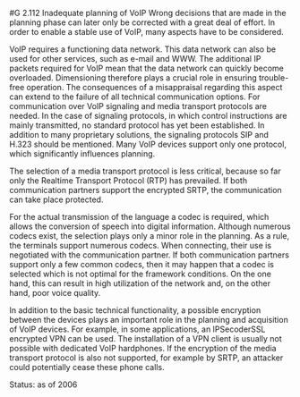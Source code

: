 #G 2.112 Inadequate planning of VoIP
Wrong decisions that are made in the planning phase can later only be corrected with a great deal of effort. In order to enable a stable use of VoIP, many aspects have to be considered.

VoIP requires a functioning data network. This data network can also be used for other services, such as e-mail and WWW. The additional IP packets required for VoIP mean that the data network can quickly become overloaded. Dimensioning therefore plays a crucial role in ensuring trouble-free operation. The consequences of a misappraisal regarding this aspect can extend to the failure of all technical communication options. For communication over VoIP signaling and media transport protocols are needed. In the case of signaling protocols, in which control instructions are mainly transmitted, no standard protocol has yet been established. In addition to many proprietary solutions, the signaling protocols SIP and H.323 should be mentioned. Many VoIP devices support only one protocol, which significantly influences planning.

The selection of a media transport protocol is less critical, because so far only the Realtime Transport Protocol (RTP) has prevailed. If both communication partners support the encrypted SRTP, the communication can take place protected.

For the actual transmission of the language a codec is required, which allows the conversion of speech into digital information. Although numerous codecs exist, the selection plays only a minor role in the planning. As a rule, the terminals support numerous codecs. When connecting, their use is negotiated with the communication partner. If both communication partners support only a few common codecs, then it may happen that a codec is selected which is not optimal for the framework conditions. On the one hand, this can result in high utilization of the network and, on the other hand, poor voice quality.

In addition to the basic technical functionality, a possible encryption between the devices plays an important role in the planning and acquisition of VoIP devices. For example, in some applications, an IPSecoderSSL encrypted VPN can be used. The installation of a VPN client is usually not possible with dedicated VoIP hardphones. If the encryption of the media transport protocol is also not supported, for example by SRTP, an attacker could potentially cease these phone calls.

Status: as of 2006



